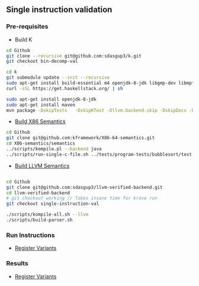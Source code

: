 ## Single instruction validation

### Pre-requisites
  - Build K
  ```bash
  cd Github
  git clone --recursive git@github.com:sdasgup3/k.git
  git checkout bin-decomp-val

  cd k
  git submodule update --init --recursive
  sudo apt-get install build-essential m4 openjdk-8-jdk libgmp-dev libmpfr-dev pkg-config flex z3 libz3-dev maven opam python3 cmake zlib1g-dev libboost-test-dev libyaml-dev libjemalloc-dev
  curl -sSL https://get.haskellstack.org/ | sh

  sudo apt-get install openjdk-8-jdk
  sudo apt-get install maven
  mvn package -DskipTests   -DskipKTest -Dllvm.backend.skip -DskipDocs -Dhaskell.backend.skip
  ```

  - [Build X86 Semantics](https://github.com/kframework/X86-64-semantics#to-compile-the-x86-64-semantics)
  ```bash
  cd Github
  git clone git@github.com:kframework/X86-64-semantics.git
  cd X86-semantics/semantics
  ../scripts/kompile.pl --backend java
  ../scripts/run-single-c-file.sh ../tests/program-tests/bubblesort/test.c java |& tee /tmp/run.log
  ```

  - [Build LLVM Semantics](https://github.com/sdasgup3/llvm-verified-backend)
  ```bash

  cd Github
  git clone git@github.com:sdasgup3/llvm-verified-backend.git
  cd llvm-verified-backend
  # git checkout working // Takes insane time for krove run
  git checkout single-instruction-val

  ./scripts/kompile-all.sh --llvm
  ./scripts/build-parser.sh
  ```

### Run Instructions
  - [Register Variants](https://github.com/sdasgup3/validating-binary-decompilation/tree/master/tests/single_instruction_translation_validation/mcsema/README.md)


### Results
  - [Register Variants](https://github.com/sdasgup3/validating-binary-decompilation/blob/master/tests/single_instruction_translation_validation/mcsema/docs/FailureReasons.md)
